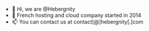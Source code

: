 - 👋 Hi, we are @Hebergnity
- 👀 French hosting and cloud company started in 2014
- 📫 You can contact us at contact[@]hebergnity[.]com
